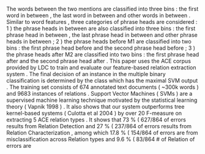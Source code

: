 The words between the two mentions are classified into three bins : the first word in between , the last word in between and other words in between . 
Similar to word features , three categories of phrase heads are considered : 1 ) the phrase heads in between are also classified into three bins : the first phrase head in between , the last phrase head in between and other phrase heads in between ; 2 ) the phrase heads before M1 are classified into two bins : the first phrase head before and the second phrase head before ; 3 ) the phrase heads after M2 are classified into two bins : the first phrase head after and the second phrase head after . 
This paper uses the ACE corpus provided by LDC to train and evaluate our feature-based relation extraction system . 
The final decision of an instance in the multiple binary classification is determined by the class which has the maximal SVM output . 
The training set consists of 674 annotated text documents ( ~300k words ) and 9683 instances of relations . 
Support Vector Machines ( SVMs ) are a supervised machine learning technique motivated by the statistical learning theory ( Vapnik 1998 ) . 
It also shows that our system outperforms tree kernel-based systems ( Culotta et al 2004 ) by over 20 F-measure on extracting 5 ACE relation types . 
It shows that 73 % ( 627/864 of errors results from Relation Detection and 27 % ( 237/864 of errors results from Relation Characterization , among which 17.8 % ( 154/864 of errors are from misclassification across Relation types and 9.6 % ( 83/864 # of Relation of errors are 